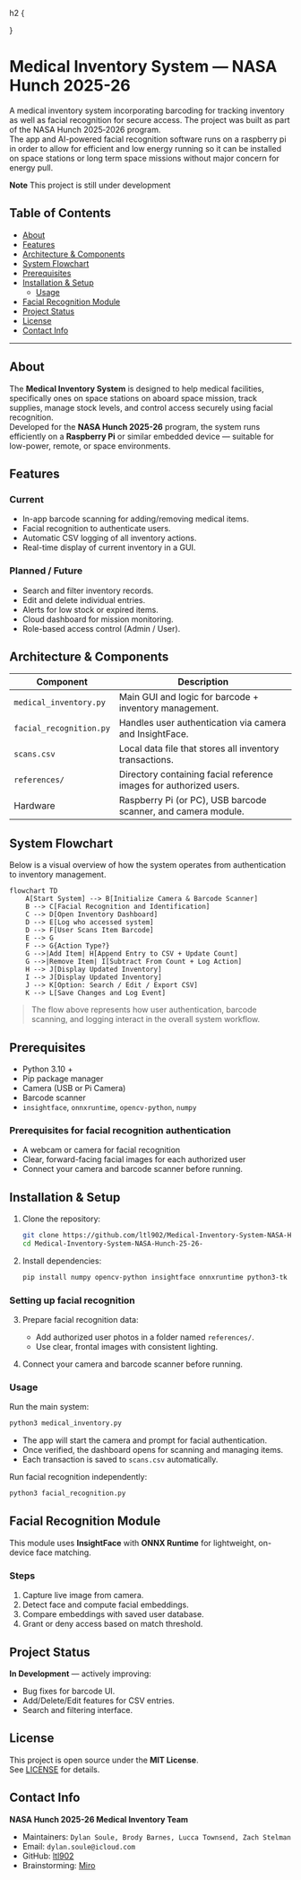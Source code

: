 h2 {

}
# Medical Inventory System — NASA Hunch 2025-26

A medical inventory system incorporating barcoding for tracking inventory as well as facial recognition for secure access. The project was built as part of the NASA Hunch 2025‑2026 program.  
The app and AI-powered facial recognition software runs on a raspberry pi in order to allow for efficient and low energy running so it can be installed on space stations or long term space missions without major concern for energy pull.

**Note** This project is still under development

## Table of Contents

- [About](#about)
- [Features](#features)
- [Architecture & Components](#architecture--components)
- [System Flowchart](#system-flowchart)
- [Prerequisites](#prerequisites)
- [Installation & Setup](#installation--setup)
   - [Usage](#usage)
- [Facial Recognition Module](#facial-recognition-module)
- [Project Status](#project-status)
- [License](#license)
- [Contact Info](#contact-info)

---

## About
The **Medical Inventory System** is designed to help medical facilities, specifically ones on space stations on aboard space mission, track supplies, manage stock levels, and control access securely using facial recognition.  
Developed for the **NASA Hunch 2025-26** program, the system runs efficiently on a **Raspberry Pi** or similar embedded device — suitable for low-power, remote, or space environments.


## Features
### Current
- In-app barcode scanning for adding/removing medical items.
- Facial recognition to authenticate users.
- Automatic CSV logging of all inventory actions.
- Real-time display of current inventory in a GUI.

### Planned / Future
- Search and filter inventory records.
- Edit and delete individual entries.
- Alerts for low stock or expired items.
- Cloud dashboard for mission monitoring.
- Role-based access control (Admin / User).


## Architecture & Components
| Component | Description |
|---|---|
| `medical_inventory.py` | Main GUI and logic for barcode + inventory management. |
| `facial_recognition.py` | Handles user authentication via camera and InsightFace. |
| `scans.csv` | Local data file that stores all inventory transactions. |
| `references/` | Directory containing facial reference images for authorized users. |
| Hardware | Raspberry Pi (or PC), USB barcode scanner, and camera module. |


## System Flowchart
Below is a visual overview of how the system operates from authentication to inventory management.

```mermaid
flowchart TD
    A[Start System] --> B[Initialize Camera & Barcode Scanner]
    B --> C[Facial Recognition and Identification]
    C --> D[Open Inventory Dashboard]
    D --> E[Log who accessed system]
    D --> F[User Scans Item Barcode]
    E --> G
    F --> G{Action Type?}
    G -->|Add Item| H[Append Entry to CSV + Update Count]
    G -->|Remove Item| I[Subtract From Count + Log Action]
    H --> J[Display Updated Inventory]
    I --> J[Display Updated Inventory]
    J --> K[Option: Search / Edit / Export CSV]
    K --> L[Save Changes and Log Event]
```

> The flow above represents how user authentication, barcode scanning, and logging interact in the overall system workflow.


## Prerequisites
- Python 3.10 +  
- Pip package manager  
- Camera (USB or Pi Camera)  
- Barcode scanner  
- `insightface`, `onnxruntime`, `opencv-python`, `numpy`

### Prerequisites for facial recognition authentication
  
- A webcam or camera for facial recognition
- Clear, forward-facing facial images for each authorized user  
- Connect your camera and barcode scanner before running.


## Installation & Setup
1. Clone the repository:
   ```bash
   git clone https://github.com/ltl902/Medical-Inventory-System-NASA-Hunch-25-26-
   cd Medical-Inventory-System-NASA-Hunch-25-26-
   ```

2. Install dependencies:
   ```bash
   pip install numpy opencv-python insightface onnxruntime python3-tk
   ```
### Setting up facial recognition
3. Prepare facial recognition data:
   - Add authorized user photos in a folder named `references/`.
   - Use clear, frontal images with consistent lighting.

4. Connect your camera and barcode scanner before running.

### Usage
Run the main system:
```bash
python3 medical_inventory.py
```

- The app will start the camera and prompt for facial authentication.
- Once verified, the dashboard opens for scanning and managing items.
- Each transaction is saved to `scans.csv` automatically.

Run facial recognition independently:
```bash
python3 facial_recognition.py
```

## Facial Recognition Module
This module uses **InsightFace** with **ONNX Runtime** for lightweight, on-device face matching.

### Steps
1. Capture live image from camera.  
2. Detect face and compute facial embeddings.  
3. Compare embeddings with saved user database.  
4. Grant or deny access based on match threshold.


## Project Status
**In Development** — actively improving:
- Bug fixes for barcode UI.
- Add/Delete/Edit features for CSV entries.
- Search and filtering interface.

## License
This project is open source under the **MIT License**.  
See [LICENSE](LICENSE) for details.

## Contact Info
**NASA Hunch 2025-26 Medical Inventory Team**  
- Maintainers: `Dylan Soule, Brody Barnes, Lucca Townsend, Zach Stelman`  
- Email: `dylan.soule@icloud.com`  
- GitHub: [ltl902](https://github.com/ltl902)
- Brainstorming: [Miro](https://miro.com/app/board/uXjVJIvb3LU=/)  
